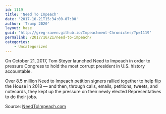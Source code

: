 ```yaml
---
id: 1119
title: 'Need To Impeach'
date: '2017-10-21T15:34:00-07:00'
author: 'Trump 2020'
layout: base
guid: 'http://greg-raven.github.io/Impeachment-Chronicles/?p=1119'
permalink: /2017/10/21/need-to-impeach/
categories:
    - Uncategorized
---
```


On October 21, 2017, Tom Steyer launched Need to Impeach in order to pressure Congress to hold the most corrupt president in U.S. history accountable.

Over 8.5 million Need to Impeach petition signers rallied together to help flip the House in 2018 — and then, through calls, emails, petitions, tweets, and notecards, they kept up the pressure on their newly elected Representatives to do their jobs.

Source: [NeedToImpeach.com](https://www.needtoimpeach.com)